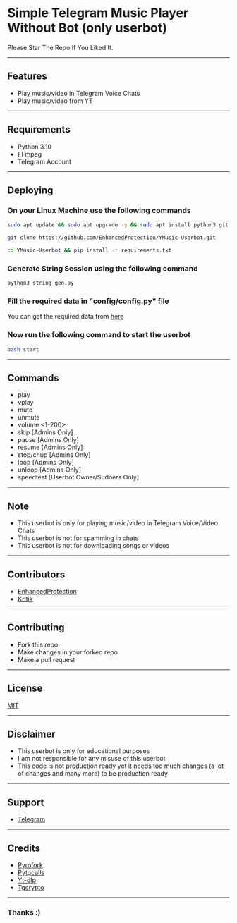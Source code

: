 # Simple Telegram Music Player Without Bot (only userbot)

Please Star The Repo If You Liked It.

---------

## Features

- Play music/video in Telegram Voice Chats
- Play music/video from YT

---------

## Requirements

- Python 3.10
- FFmpeg
- Telegram Account

---------

## Deploying

### On your Linux Machine use the following commands

```sh
sudo apt update && sudo apt upgrade -y && sudo apt install python3 git ffmpeg -y
```

```sh
git clone https://github.com/EnhancedProtection/YMusic-Userbot.git
```

```sh
cd YMusic-Userbot && pip install -r requirements.txt
```

### Generate String Session using the following command

```sh
python3 string_gen.py
```

### Fill the required data in "config/config.py" file

You can get the required data from [here](https://my.telegram.org/)

### Now run the following command to start the userbot

```sh
bash start
```

---------

## Commands

- play <song name>
- vplay <link>
- mute
- unmute
- volume <1-200>
- skip [Admins Only]
- pause [Admins Only]
- resume [Admins Only]
- stop/chup [Admins Only]
- loop [Admins Only]
- unloop [Admins Only]
- speedtest [Userbot Owner/Sudoers Only]

---------

## Note

- This userbot is only for playing music/video in Telegram Voice/Video Chats
- This userbot is not for spamming in chats
- This userbot is not for downloading songs or videos

--------

## Contributors

- [EnhancedProtection](github.com/EnhancedProtection)
- [Kritik](github.com/Kritik007)

--------

## Contributing

- Fork this repo
- Make changes in your forked repo
- Make a pull request

--------

## License

[MIT](https://choosealicense.com/licenses/mit/)

--------

## Disclaimer

- This userbot is only for educational purposes
- I am not responsible for any misuse of this userbot
- This code is not production ready yet it needs too much changes (a lot of changes and many more) to be production ready

--------

## Support

- [Telegram](https://t.me/EnhancedProtection)

---------

## Credits

- [Pyrofork](github.com/pyrof0rk)
- [Pytgcalls](github.com/pytgcalls/pytgcalls)
- [Yt-dlp](github.com/yt-dlp/yt-dlp)
- [Tgcrypto](github.com/pyrogram/tgcrypto)

---------

### Thanks :)
